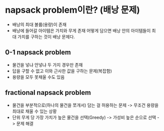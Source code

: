 
# napsack problem이란? (배낭 문제)
- 배낭의 최대 볼륨(용량)이 존재
- 배낭에 들어갈 아이템은 가치와 무게 존재 
어떻게 담으면 배낭 안의 아이템들이 최대 가치를 구하는 것이 배낭 문제다.

## 0-1 napsack problem
- 물건을 넣냐 안넣냐 두 가지 경우만 존재 
- 답을 구할 수 없고 이와 근사한 값을 구하는 문제(복잡함)
- 용량을 모두 못채울 수도 있음


## fractional napsack problem
- 물건을 부분적으로(하나의 물건을 쪼개서) 담는 걸 허용하는 문제 -> 무조건 용량을 최대로 채울 수 있는 상황
- 단위 무게 당 가장 가치가 높은 물건을 선택(Greedy) -> 가성비 높은 순으로 선택 -> 문제 해결



